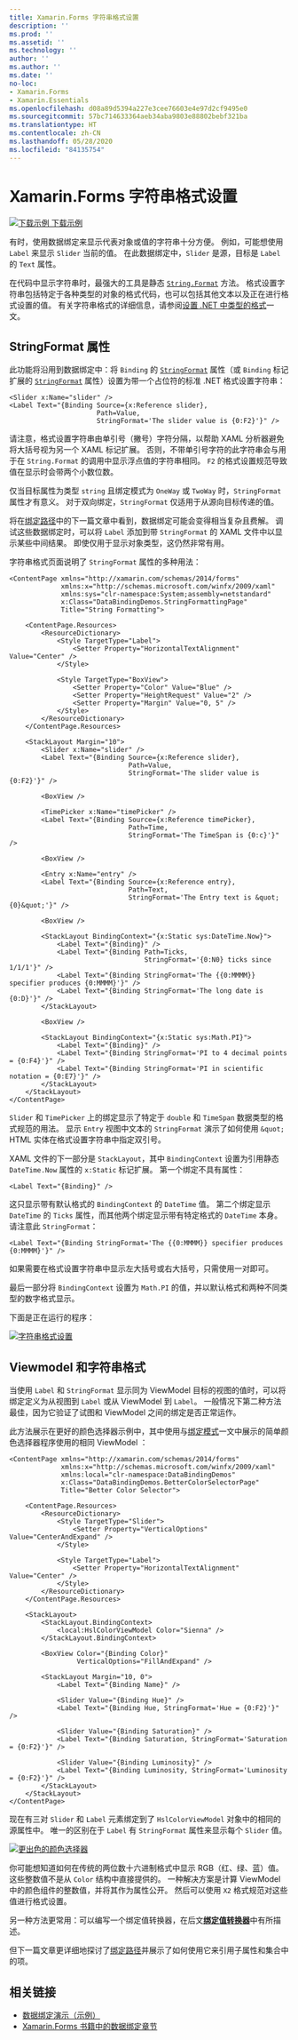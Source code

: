 ```yaml
---
title: Xamarin.Forms 字符串格式设置
description: ''
ms.prod: ''
ms.assetid: ''
ms.technology: ''
author: ''
ms.author: ''
ms.date: ''
no-loc:
- Xamarin.Forms
- Xamarin.Essentials
ms.openlocfilehash: d08a89d5394a227e3cee76603e4e97d2cf9495e0
ms.sourcegitcommit: 57bc714633364aeb34aba9803e88802bebf321ba
ms.translationtype: HT
ms.contentlocale: zh-CN
ms.lasthandoff: 05/28/2020
ms.locfileid: "84135754"
---
```

# <a name="xamarinforms-string-formatting"></a>Xamarin.Forms 字符串格式设置

[![下载示例](~/media/shared/download.png) 下载示例](https://docs.microsoft.com/samples/xamarin/xamarin-forms-samples/databindingdemos)

有时，使用数据绑定来显示代表对象或值的字符串十分方便。 例如，可能想使用 `Label` 来显示 `Slider` 当前的值。 在此数据绑定中，`Slider` 是源，目标是 `Label` 的 `Text` 属性。

在代码中显示字符串时，最强大的工具是静态 [`String.Format`](xref:System.String.Format(System.String,System.Object)) 方法。 格式设置字符串包括特定于各种类型的对象的格式代码，也可以包括其他文本以及正在进行格式设置的值。 有关字符串格式的详细信息，请参阅[设置 .NET 中类型的格式](/dotnet/standard/base-types/formatting-types/)一文。

## <a name="the-stringformat-property"></a>StringFormat 属性

此功能将沿用到数据绑定中：将 `Binding` 的 [`StringFormat`](xref:Xamarin.Forms.BindingBase.StringFormat) 属性（或 `Binding` 标记扩展的 [`StringFormat`](xref:Xamarin.Forms.Xaml.BindingExtension.StringFormat) 属性）设置为带一个占位符的标准 .NET 格式设置字符串：

```xaml
<Slider x:Name="slider" />
<Label Text="{Binding Source={x:Reference slider},
                      Path=Value,
                      StringFormat='The slider value is {0:F2}'}" />
```

请注意，格式设置字符串由单引号（撇号）字符分隔，以帮助 XAML 分析器避免将大括号视为另一个 XAML 标记扩展。 否则，不带单引号字符的此字符串会与用于在 `String.Format` 的调用中显示浮点值的字符串相同。 `F2` 的格式设置规范导致值在显示时会带两个小数位数。

仅当目标属性为类型 `string` 且绑定模式为 `OneWay` 或 `TwoWay` 时，`StringFormat` 属性才有意义。 对于双向绑定，`StringFormat` 仅适用于从源向目标传递的值。

将在[绑定路径](binding-path.md)中的下一篇文章中看到，数据绑定可能会变得相当复杂且费解。 调试这些数据绑定时，可以将 `Label` 添加到带 `StringFormat` 的 XAML 文件中以显示某些中间结果。 即使仅用于显示对象类型，这仍然非常有用。

字符串格式页面说明了 `StringFormat` 属性的多种用法：

```xaml
<ContentPage xmlns="http://xamarin.com/schemas/2014/forms"
             xmlns:x="http://schemas.microsoft.com/winfx/2009/xaml"
             xmlns:sys="clr-namespace:System;assembly=netstandard"
             x:Class="DataBindingDemos.StringFormattingPage"
             Title="String Formatting">

    <ContentPage.Resources>
        <ResourceDictionary>
            <Style TargetType="Label">
                <Setter Property="HorizontalTextAlignment" Value="Center" />
            </Style>

            <Style TargetType="BoxView">
                <Setter Property="Color" Value="Blue" />
                <Setter Property="HeightRequest" Value="2" />
                <Setter Property="Margin" Value="0, 5" />
            </Style>
        </ResourceDictionary>
    </ContentPage.Resources>

    <StackLayout Margin="10">
        <Slider x:Name="slider" />
        <Label Text="{Binding Source={x:Reference slider},
                              Path=Value,
                              StringFormat='The slider value is {0:F2}'}" />

        <BoxView />

        <TimePicker x:Name="timePicker" />
        <Label Text="{Binding Source={x:Reference timePicker},
                              Path=Time,
                              StringFormat='The TimeSpan is {0:c}'}" />

        <BoxView />

        <Entry x:Name="entry" />
        <Label Text="{Binding Source={x:Reference entry},
                              Path=Text,
                              StringFormat='The Entry text is &quot;{0}&quot;'}" />

        <BoxView />

        <StackLayout BindingContext="{x:Static sys:DateTime.Now}">
            <Label Text="{Binding}" />
            <Label Text="{Binding Path=Ticks,
                                  StringFormat='{0:N0} ticks since 1/1/1'}" />
            <Label Text="{Binding StringFormat='The {{0:MMMM}} specifier produces {0:MMMM}'}" />
            <Label Text="{Binding StringFormat='The long date is {0:D}'}" />
        </StackLayout>

        <BoxView />

        <StackLayout BindingContext="{x:Static sys:Math.PI}">
            <Label Text="{Binding}" />
            <Label Text="{Binding StringFormat='PI to 4 decimal points = {0:F4}'}" />
            <Label Text="{Binding StringFormat='PI in scientific notation = {0:E7}'}" />
        </StackLayout>
    </StackLayout>
</ContentPage>
```

`Slider` 和 `TimePicker` 上的绑定显示了特定于 `double` 和 `TimeSpan` 数据类型的格式规范的用法。 显示 `Entry` 视图中文本的 `StringFormat` 演示了如何使用 `&quot;` HTML 实体在格式设置字符串中指定双引号。

XAML 文件的下一部分是 `StackLayout`，其中 `BindingContext` 设置为引用静态 `DateTime.Now` 属性的 `x:Static` 标记扩展。 第一个绑定不具有属性：

```xaml
<Label Text="{Binding}" />
```

这只显示带有默认格式的 `BindingContext` 的 `DateTime` 值。 第二个绑定显示 `DateTime` 的 `Ticks` 属性，而其他两个绑定显示带有特定格式的 `DateTime` 本身。 请注意此 `StringFormat`：

```xaml
<Label Text="{Binding StringFormat='The {{0:MMMM}} specifier produces {0:MMMM}'}" />
```

如果需要在格式设置字符串中显示左大括号或右大括号，只需使用一对即可。

最后一部分将 `BindingContext` 设置为 `Math.PI` 的值，并以默认格式和两种不同类型的数字格式显示。

下面是正在运行的程序：

[![字符串格式设置](string-formatting-images/stringformatting-small.png "字符串格式设置")](string-formatting-images/stringformatting-large.png#lightbox "字符串格式设置")

## <a name="viewmodels-and-string-formatting"></a>Viewmodel 和字符串格式

当使用 `Label` 和 `StringFormat` 显示同为 ViewModel 目标的视图的值时，可以将绑定定义为从视图到 `Label` 或从 ViewModel 到 `Label`。 一般情况下第二种方法最佳，因为它验证了试图和 ViewModel 之间的绑定是否正常运作。

此方法展示在更好的颜色选择器示例中，其中使用与[绑定模式](binding-mode.md)一文中展示的简单颜色选择器程序使用的相同 ViewModel  ：

```xaml
<ContentPage xmlns="http://xamarin.com/schemas/2014/forms"
             xmlns:x="http://schemas.microsoft.com/winfx/2009/xaml"
             xmlns:local="clr-namespace:DataBindingDemos"
             x:Class="DataBindingDemos.BetterColorSelectorPage"
             Title="Better Color Selector">

    <ContentPage.Resources>
        <ResourceDictionary>
            <Style TargetType="Slider">
                <Setter Property="VerticalOptions" Value="CenterAndExpand" />
            </Style>

            <Style TargetType="Label">
                <Setter Property="HorizontalTextAlignment" Value="Center" />
            </Style>
        </ResourceDictionary>
    </ContentPage.Resources>

    <StackLayout>
        <StackLayout.BindingContext>
            <local:HslColorViewModel Color="Sienna" />
        </StackLayout.BindingContext>

        <BoxView Color="{Binding Color}"
                 VerticalOptions="FillAndExpand" />

        <StackLayout Margin="10, 0">
            <Label Text="{Binding Name}" />

            <Slider Value="{Binding Hue}" />
            <Label Text="{Binding Hue, StringFormat='Hue = {0:F2}'}" />

            <Slider Value="{Binding Saturation}" />
            <Label Text="{Binding Saturation, StringFormat='Saturation = {0:F2}'}" />

            <Slider Value="{Binding Luminosity}" />
            <Label Text="{Binding Luminosity, StringFormat='Luminosity = {0:F2}'}" />
        </StackLayout>
    </StackLayout>
</ContentPage>    
```

现在有三对 `Slider` 和 `Label` 元素绑定到了 `HslColorViewModel` 对象中的相同的源属性中。 唯一的区别在于 `Label` 有 `StringFormat` 属性来显示每个 `Slider` 值。

[![更出色的颜色选择器](string-formatting-images/bettercolorselector-small.png "更出色的颜色选择器")](string-formatting-images/bettercolorselector-large.png#lightbox "更出色的颜色选择器")

你可能想知道如何在传统的两位数十六进制格式中显示 RGB（红、绿、蓝）值。 这些整数值不是从 `Color` 结构中直接提供的。 一种解决方案是计算 ViewModel 中的颜色组件的整数值，并将其作为属性公开。 然后可以使用 `X2` 格式规范对这些值进行格式设置。

另一种方法更常用：可以编写一个绑定值转换器，在后文[**绑定值转换器**](converters.md)中有所描述。

但下一篇文章更详细地探讨了[绑定路径](binding-path.md)并展示了如何使用它来引用子属性和集合中的项。

## <a name="related-links"></a>相关链接

- [数据绑定演示（示例）](https://docs.microsoft.com/samples/xamarin/xamarin-forms-samples/databindingdemos)
- [Xamarin.Forms 书籍中的数据绑定章节](~/xamarin-forms/creating-mobile-apps-xamarin-forms/summaries/chapter16.md)
